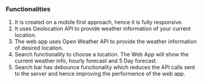 ### Functionalities

1. It is created on a mobile first approach, hence it is fully responsive.
2. It uses Geolocation API to provide weather information of your current location.
3. The web app uses Open Weather API to provide the weather information of desired location.
4. Search functionality to choose a location. The Web App will show the current weather info, hourly forecast and 5 Day forecast.
5. Search bar has debounce functionality which reduces the API calls sent to the server and hence improving the performence of the web app.
